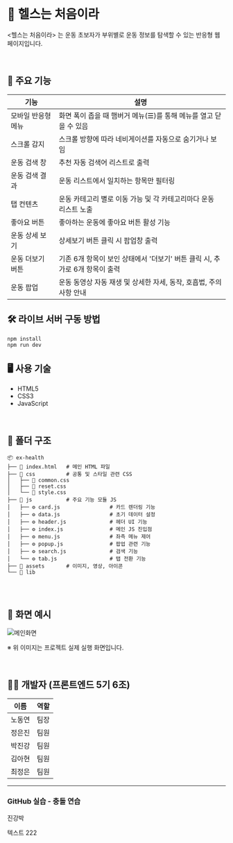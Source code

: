 # 💪 헬스는 처음이라
<헬스는 처음이라> 는 운동 초보자가 부위별로 운동 정보를 탐색할 수 있는 반응형 웹 페이지입니다.


<br/>

## 🧩 주요 기능

| 기능              | 설명 |
|-------------------|------|
| 모바일 반응형 메뉴 | 화면 폭이 좁을 때 햄버거 메뉴(☰)를 통해 메뉴를 열고 닫을 수 있음 |
| 스크롤 감지 | 스크롤 방향에 따라 네비게이션를 자동으로 숨기거나 보임 |
| 운동 검색 창 | 추천 자동 검색어 리스트로 출력 |
| 운동 검색 결과 | 운동 리스트에서 일치하는 항목만 필터링 |
| 탭 컨텐츠 | 운동 카테고리 별로 이동 가능 및 각 카테고리마다 운동 리스트 노출 |
| 좋아요 버튼 | 좋아하는 운동에 좋아요 버튼 활성 기능 |
| 운동 상세 보기 | 상세보기 버튼 클릭 시 팝업창 출력 |
| 운동 더보기 버튼 | 기존 6개 항목이 보인 상태에서 '더보기' 버튼 클릭 시, 추가로 6개 항목이 출력 |
| 운동 팝업 | 운동 동영상 자동 재생 및 상세한 자세, 동작, 호흡법, 주의사항 안내 |




## 🛠️ 라이브 서버 구동 방법
```bash
npm install
npm run dev
```

## 🖥️ 사용 기술

- HTML5
- CSS3
- JavaScript

<br/>

## 📁 폴더 구조

```
📦 ex-health
├── 📄 index.html   # 메인 HTML 파일
├── 📂 css          # 공통 및 스타일 관련 CSS
│   ├── 🎨 common.css
│   ├── 🎨 reset.css
│   └── 🎨 style.css
├── 📂 js           # 주요 기능 모듈 JS
│   ├── ⚙️ card.js                # 카드 렌더링 기능
│   ├── ⚙️ data.js                # 초기 데이터 설정
│   ├── ⚙️ header.js              # 헤더 UI 기능
│   ├── ⚙️ index.js               # 메인 JS 진입점
│   ├── ⚙️ menu.js                # 좌측 메뉴 제어
│   ├── ⚙️ popup.js               # 팝업 관련 기능
│   ├── ⚙️ search.js              # 검색 기능
│   └── ⚙️ tab.js                 # 탭 전환 기능
├── 📂 assets       # 이미지, 영상, 아이콘
└── 📂 lib


```


<br/>

## 📸 화면 예시

![메인화면](https://github.com/user-attachments/assets/1b6cfb49-023c-4b76-a033-2f8feca9db50)

※ 위 이미지는 프로젝트 실제 실행 화면입니다.

<br/>


## 👨‍💻 개발자 (프론트엔드 5기 6조)

| 이름   | 역할         |
|--------|--------------|
| 노동연 | 팀장         |
| 정은진 | 팀원         |
| 박진강 | 팀원         |
| 김아현 | 팀원         |
| 최정은 | 팀원         |

---

### GitHub 실습 - 충돌 연습

진강박


텍스트 222
